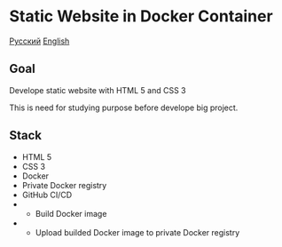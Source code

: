 # Static Website in Docker Container

[Русский](README.md) [English](README.EN.md)

## Goal

Develope static website with HTML 5 and CSS 3

This is need for studying purpose before develope big project.

## Stack

* HTML 5
* CSS 3
* Docker
* Private Docker registry
* GitHub CI/CD
* * Build Docker image
* * Upload builded Docker image to private Docker registry